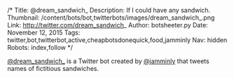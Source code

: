 /*
Title: @dream_sandwich_
Description: If I could have any sandwich.
Thumbnail: /content/bots/bot,twitterbots/images/dream_sandwich_.png
Link: http://twitter.com/dream_sandwich_
Author: botsheeter.py
Date: November 12, 2015
Tags: twitter,bot,twitterbot,active,cheapbotsdonequick,food,jamminly
Nav: hidden
Robots: index,follow
*/

[@dream_sandwich_](https://twitter.com/dream_sandwich_) is a Twitter bot created by [@jamminly](https://twitter.com/jamminly) that tweets names of fictitious sandwiches. 
